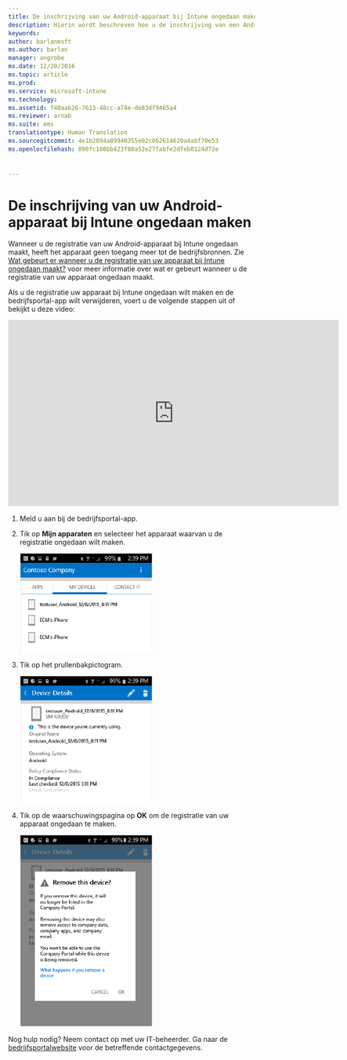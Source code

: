 ```yaml
---
title: De inschrijving van uw Android-apparaat bij Intune ongedaan maken | Microsoft Docs
description: Hierin wordt beschreven hoe u de inschrijving van een Android-apparaat bij Intune ongedaan kunt maken
keywords: 
author: barlanmsft
ms.author: barlan
manager: angrobe
ms.date: 12/20/2016
ms.topic: article
ms.prod: 
ms.service: microsoft-intune
ms.technology: 
ms.assetid: f40aab26-7613-48cc-a74e-de83df9465a4
ms.reviewer: arnab
ms.suite: ems
translationtype: Human Translation
ms.sourcegitcommit: 4e1b2094a89940355e02c062614620a4abf70e53
ms.openlocfilehash: 098fc108bb423f80a52e27fabfe2dfeb0124d72e


---
```



# <a name="unenroll-your-android-device-from-intune"></a>De inschrijving van uw Android-apparaat bij Intune ongedaan maken

Wanneer u de registratie van uw Android-apparaat bij Intune ongedaan maakt, heeft het apparaat geen toegang meer tot de bedrijfsbronnen.  Zie [Wat gebeurt er wanneer u de registratie van uw apparaat bij Intune ongedaan maakt?](what-happens-if-you-unenroll-your-device-from-intune-android.md) voor meer informatie over wat er gebeurt wanneer u de registratie van uw apparaat ongedaan maakt.

Als u de registratie uw apparaat bij Intune ongedaan wilt maken en de bedrijfsportal-app wilt verwijderen, voert u de volgende stappen uit of bekijkt u deze video:

<iframe width="675" height="379" src="https://www.youtube.com/embed/K-Vi7lNfaMk" frameborder="0" allowfullscreen></iframe>

1.  Meld u aan bij de bedrijfsportal-app.

2.  Tik op **Mijn apparaten** en selecteer het apparaat waarvan u de registratie ongedaan wilt maken.

    ![Kies het apparaat waarvan u de registratie ongedaan wilt maken.](./media/andr-1-my-devices-choose.png)

3.  Tik op het prullenbakpictogram.

    ![Tik op het prullenbakpictogram.](./media/andr-2-tap-trashcan.png)

4.  Tik op de waarschuwingspagina op **OK** om de registratie van uw apparaat ongedaan te maken.

    ![Verwijder het apparaat.](./media/andr-3-warning-about-remove.png)

Nog hulp nodig? Neem contact op met uw IT-beheerder. Ga naar de [bedrijfsportalwebsite](http://portal.manage.microsoft.com) voor de betreffende contactgegevens.



<!--HONumber=Dec16_HO3-->


